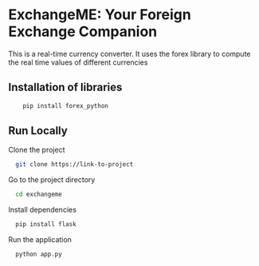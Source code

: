 # ExchangeME: Your Foreign Exchange Companion
This is a real-time currency converter. It uses the forex library to compute the real time values of different currencies


## Installation of libraries

```bash
    pip install forex_python
```


## Run Locally

Clone the project

```bash
  git clone https://link-to-project
```

Go to the project directory

```bash
  cd exchangeme
```

Install dependencies

```bash
  pip install flask
```

Run the application

```bash
  python app.py
```


    
    
